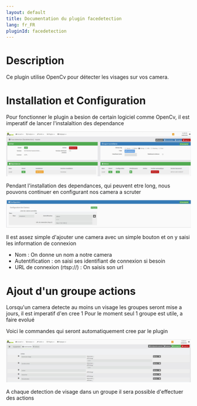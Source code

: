 ```yaml
---
layout: default
title: Documentation du plugin facedetection
lang: fr_FR
pluginId: facedetection
---
```


Description
==========
Ce plugin utilise OpenCv pour détecter les visages sur vos camera.

Installation et Configuration
=============================

Pour fonctionner le plugin a besion de certain logiciel comme OpenCv, il est imperatif de lancer l'instalaltion des dependance

![Page de configuration général](../images/ConfigurationGeneral.jpg)

Pendant l'installation des dependances, qui peuvent etre long, nous pouvons continuer en configurant nos camera a scruter

![Page de configuration camera](../images/ConfigurationCamera.jpg)

Il est assez simple d'ajouter une camera avec un simple bouton et on y saisi les information de connexion

* Nom : On donne un nom a notre camera
* Autentification : on saisi ses identifiant de connexion si besoin
* URL de connexion (rtsp://) : On saisis son url

Ajout d'un groupe actions
=========================

Lorsqu'un camera detecte au moins un visage les groupes seront mise a jours, il est imperatif d'en cree 1
Pour le moment seul 1 groupe est utile, a faire evolué

Voici le commandes qui seront automatiquement cree par le plugin

![Liste de commandes](../images/Commandes.jpg)

A chaque detection de visage dans un groupe il sera possible d'effectuer des actions
